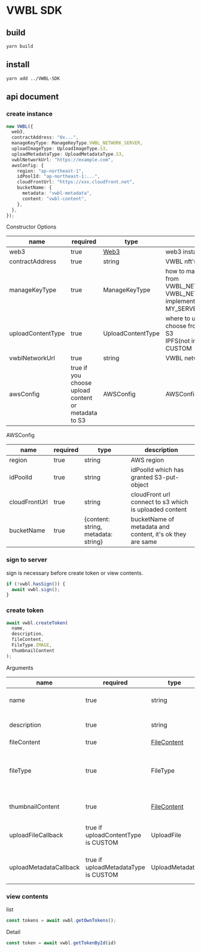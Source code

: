 # VWBL SDK

## build

`yarn build`

## install

`yarn add ../VWBL-SDK`
<!-- 
npmリポジトリに公開したら以下に変更
`yarn add vwbl-sdk`
 -->

## api document
### create instance
```typescript
new VWBL({
  web3,
  contractAddress: "0x...",
  manageKeyType: ManageKeyType.VWBL_NETWORK_SERVER,
  uploadImageType: UploadImageType.S3,
  uploadMetadataType: UploadMetadataType.S3,
  vwblNetworkUrl: "https://example.com",
  awsConfig: {
    region: "ap-northeast-1",
    idPoolId: "ap-northeast-1:...",
    cloudFrontUrl: "https://xxx.cloudfront.net",
    bucketName: {
      metadata: "vwbl-metadata",
      content: "vwbl-content",
    },
  },
});
```

Constructor Options

| name | required |  type | description |
| --- | --- | --- | --- |
| web3 | true | [Web3](https://www.npmjs.com/package/web3) | web3 instance |
| contractAddress | true | string |VWBL nft's contract address|
| manageKeyType | true | ManageKeyType | how to manage key, you can choose from <br> VWBL_NETWORK_SERVER <br> VWBL_NETWORK_CONSORTIUM(not implemented yet)<br> MY_SERVER(not implemented yet). |
| uploadContentType | true | UploadContentType | where to upload content, you can choose from <br> S3 <br> IPFS(not implemented yet) <br> CUSTOM|
| vwblNetworkUrl | true | string | VWBL network's url |
| awsConfig | true if you choose upload content or metadata to S3 | AWSConfig | AWSConfig *1 |

AWSConfig

| name | required | type | description |
| --- | --- | --- | --- |
| region | true | string | AWS region |
| idPoolId | true | string | idPoolId which has granted S3-put-object |
| cloudFrontUrl | true | string | cloudFront url connect to s3 which is uploaded content |
| bucketName | true | {content: string, metadata: string} | bucketName of metadata and content, it's ok they are same |

### sign to server
sign is necessary before create token or view contents.
```typescript
if (!vwbl.hasSign()) {
  await vwbl.sign();
}
```

### create token
```typescript
await vwbl.createToken(
  name,
  description,
  fileContent,
  FileType.IMAGE,
  thumbnailContent
);
```

Arguments

| name | required | type | description |
| --- | --- | --- | --- |
| name | true | string | [ERC721](https://eips.ethereum.org/EIPS/eip-721) metadata name |
| description | true | string | [ERC721](https://eips.ethereum.org/EIPS/eip-721) metadata description |
| fileContent | true | [FileContent](https://www.npmjs.com/package/use-file-picker#filecontent) | upload file |
| fileType | true | FileType | IMAGE or OTHER (MOVIE, MUSIC etc. are support later)|
| thumbnailContent | true | [FileContent](https://www.npmjs.com/package/use-file-picker#filecontent) | [ERC721](https://eips.ethereum.org/EIPS/eip-721) metadata image |
| uploadFileCallback | true if uploadContentType is CUSTOM | UploadFile | you can custom upload function |
| uploadMetadataCallback| true if uploadMetadataType is CUSTOM | UploadMetadata | you can custom upload function |

### view contents
list
```typescript
const tokens = await vwbl.getOwnTokens();
```
Detail
```typescript
const token = await vwbl.getTokenById(id)
```
